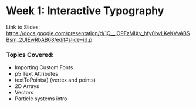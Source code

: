 
# Week 1: Interactive Typography

Link to Slides: https://docs.google.com/presentation/d/1Q__lO9FzMIXv_hfy0bvLKeKVvABSBsm_2UIEwRbAB68/edit#slide=id.p


### Topics Covered:

* Importing Custom Fonts
* p5 Text Attributes
* textToPoints() (vertex and points)
* 2D Arrays
* Vectors
* Particle systems intro
